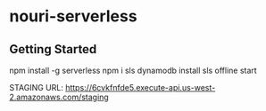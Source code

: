 # nouri-serverless

## Getting Started

npm install -g serverless
npm i
sls dynamodb install
sls offline start


STAGING URL:
https://6cvkfnfde5.execute-api.us-west-2.amazonaws.com/staging